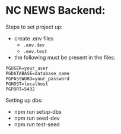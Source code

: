 # NC NEWS Backend: 
Steps to set project up: 
- create .env files
    - `.env.dev`
    - `.env.test`
- the following must be present in the files: 
```
PGUSER=your_user
PGDATABASE=database_name
PGPASSWORD=your_password
PGHOST=localhost
PGPORT=5432
```
Setting up dbs:
- npm run setup-dbs
- npm run seed-dev
- npm run test-seed

